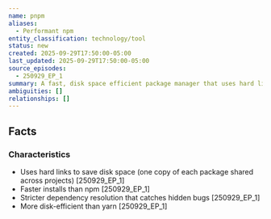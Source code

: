 ```yaml
---
name: pnpm
aliases:
  - Performant npm
entity_classification: technology/tool
status: new
created: 2025-09-29T17:50:00-05:00
last_updated: 2025-09-29T17:50:00-05:00
source_episodes:
  - 250929_EP_1
summary: A fast, disk space efficient package manager that uses hard links to share packages across projects. Alternative to npm with better performance characteristics.
ambiguities: []
relationships: []
---
```


## Facts

### Characteristics
- Uses hard links to save disk space (one copy of each package shared across projects) [250929_EP_1]
- Faster installs than npm [250929_EP_1]
- Stricter dependency resolution that catches hidden bugs [250929_EP_1]
- More disk-efficient than yarn [250929_EP_1]